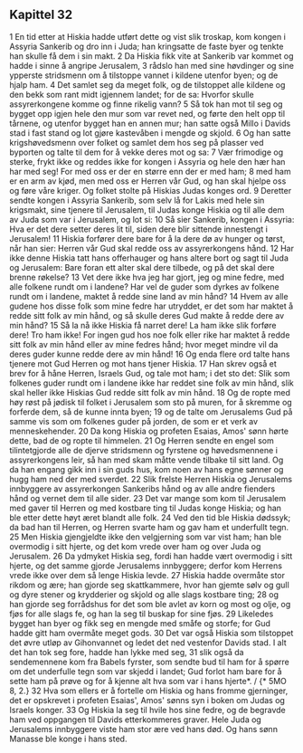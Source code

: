 ## Kapittel 32

1 En tid etter at Hiskia hadde utført dette og vist slik troskap, kom kongen i Assyria Sankerib og dro inn i Juda; han kringsatte de faste byer og tenkte han skulle få dem i sin makt.
2 Da Hiskia fikk vite at Sankerib var kommet og hadde i sinne å angripe Jerusalem,
3 rådslo han med sine høvdinger og sine ypperste stridsmenn om å tilstoppe vannet i kildene utenfor byen; og de hjalp ham.
4 Det samlet seg da meget folk, og de tilstoppet alle kildene og den bekk som rant midt igjennem landet; for de sa: Hvorfor skulle assyrerkongene komme og finne rikelig vann?
5 Så tok han mot til seg og bygget opp igjen hele den mur som var revet ned, og førte den helt opp til tårnene, og utenfor bygget han en annen mur; han satte også Millo i Davids stad i fast stand og lot gjøre kastevåben i mengde og skjold.
6 Og han satte krigshøvedsmenn over folket og samlet dem hos seg på plasser ved byporten og talte til dem for å vekke deres mot og sa:
7 Vær frimodige og sterke, frykt ikke og reddes ikke for kongen i Assyria og hele den hær han har med seg! For med oss er der en større enn der er med ham;
8 med ham er en arm av kjød, men med oss er Herren vår Gud, og han skal hjelpe oss og føre våre kriger. Og folket stolte på Hiskias Judas konges ord.
9 Deretter sendte kongen i Assyria Sankerib, som selv lå for Lakis med hele sin krigsmakt, sine tjenere til Jerusalem, til Judas konge Hiskia og til alle dem av Juda som var i Jerusalem, og lot si:
10 Så sier Sankerib, kongen i Assyria: Hva er det dere setter deres lit til, siden dere blir sittende innestengt i Jerusalem!
11 Hiskia forfører dere bare for å la dere dø av hunger og tørst, når han sier: Herren vår Gud skal redde oss av assyrerkongens hånd.
12 Har ikke denne Hiskia tatt hans offerhauger og hans altere bort og sagt til Juda og Jerusalem: Bare foran ett alter skal dere tilbede, og på det skal dere brenne røkelse?
13 Vet dere ikke hva jeg har gjort, jeg og mine fedre, med alle folkene rundt om i landene? Har vel de guder som dyrkes av folkene rundt om i landene, maktet å redde sine land av min hånd?
14 Hvem av alle gudene hos disse folk som mine fedre har utryddet, er det som har maktet å redde sitt folk av min hånd, og så skulle deres Gud makte å redde dere av min hånd?
15 Så la nå ikke Hiskia få narret dere! La ham ikke slik forføre dere! Tro ham ikke! For ingen gud hos noe folk eller rike har maktet å redde sitt folk av min hånd eller av mine fedres hånd; hvor meget mindre vil da deres guder kunne redde dere av min hånd!
16 Og enda flere ord talte hans tjenere mot Gud Herren og mot hans tjener Hiskia.
17 Han skrev også et brev for å håne Herren, Israels Gud, og tale mot ham; i det sto det: Slik som folkenes guder rundt om i landene ikke har reddet sine folk av min hånd, slik skal heller ikke Hiskias Gud redde sitt folk av min hånd.
18 Og de ropte med høy røst på jødisk til folket i Jerusalem som sto på muren, for å skremme og forferde dem, så de kunne innta byen;
19 og de talte om Jerusalems Gud på samme vis som om folkenes guder på jorden, de som er et verk av menneskehender.
20 Da kong Hiskia og profeten Esaias, Amos' sønn hørte dette, bad de og ropte til himmelen.
21 Og Herren sendte en engel som tilintetgjorde alle de djerve stridsmenn og fyrstene og høvedsmennene i assyrerkongens leir, så han med skam måtte vende tilbake til sitt land. Og da han engang gikk inn i sin guds hus, kom noen av hans egne sønner og hugg ham ned der med sverdet.
22 Slik frelste Herren Hiskia og Jerusalems innbyggere av assyrerkongen Sankeribs hånd og av alle andre fienders hånd og vernet dem til alle sider.
23 Det var mange som kom til Jerusalem med gaver til Herren og med kostbare ting til Judas konge Hiskia; og han ble etter dette høyt æret blandt alle folk.
24 Ved den tid ble Hiskia dødssyk; da bad han til Herren, og Herren svarte ham og gav ham et underfullt tegn.
25 Men Hiskia gjengjeldte ikke den velgjerning som var vist ham; han ble overmodig i sitt hjerte, og det kom vrede over ham og over Juda og Jerusalem.
26 Da ydmyket Hiskia seg, fordi han hadde vært overmodig i sitt hjerte, og det samme gjorde Jerusalems innbyggere; derfor kom Herrens vrede ikke over dem så lenge Hiskia levde.
27 Hiskia hadde overmåte stor rikdom og ære; han gjorde seg skattkammere, hvor han gjemte sølv og gull og dyre stener og krydderier og skjold og alle slags kostbare ting;
28 og han gjorde seg forrådshus for det som ble avlet av korn og most og olje, og fjøs for alle slags fe, og han la seg til buskap for sine fjøs.
29 Likeledes bygget han byer og fikk seg en mengde med småfe og storfe; for Gud hadde gitt ham overmåte meget gods.
30 Det var også Hiskia som tilstoppet det øvre utløp av Gihonvannet og ledet det ned vestenfor Davids stad. I alt det han tok seg fore, hadde han lykke med seg,
31 slik også da sendemennene kom fra Babels fyrster, som sendte bud til ham for å spørre om det underfulle tegn som var skjedd i landet; Gud forlot ham bare for å sette ham på prøve og for å kjenne alt hva som var i hans hjerte*. / {* 5MO 8, 2.}
32 Hva som ellers er å fortelle om Hiskia og hans fromme gjerninger, det er opskrevet i profeten Esaias', Amos' sønns syn i boken om Judas og Israels konger.
33 Og Hiskia la seg til hvile hos sine fedre, og de begravde ham ved oppgangen til Davids etterkommeres graver. Hele Juda og Jerusalems innbyggere viste ham stor ære ved hans død. Og hans sønn Manasse ble konge i hans sted.
